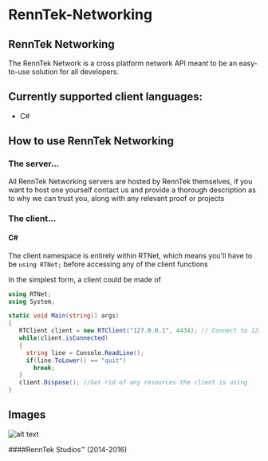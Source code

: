﻿# RennTek-Networking

## RennTek Networking
The RennTek Network is a cross platform network API meant to be an easy-to-use solution for all developers.

## Currently supported client languages:
 - C#

## How to use RennTek Networking
### The server...
All RennTek Networking servers are hosted by RennTek themselves,
   if you want to host one yourself contact us and provide a thorough description
   as to why we can trust you, along with any relevant proof or projects
   
### The client...
#### C&#35;
The client namespace is entirely within RTNet, which means you'll
   have to be `using RTNet;` before accessing any of the client functions
   
In the simplest form, a client could be made of
```cs
using RTNet;
using System;

static void Main(string[] args)
{
   RTClient client = new RTClient("127.0.0.1", 4434); // Connect to 127.0.0.1:4434
   while(client.isConnected)
   {
     string line = Console.ReadLine();
     if(line.ToLower() == "quit")
       break;
   }
   client.Dispose(); //Get rid of any resources the client is using
}
```

## Images
![alt text](http://imgur.com/Rc76W7X "RTNet Client - Agar.io clone")



####RennTek Studios™ (2014-2016)
